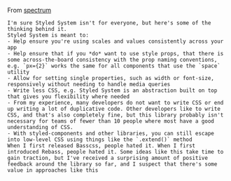 From [spectrum](https://spectrum.chat/thread/b9afb6f3-a675-4f97-bc78-66411292fab1)

    I'm sure Styled System isn't for everyone, but here's some of the thinking behind it.
    Styled System is meant to:
    - Help ensure you're using scales and values consistently across your app
    - Help ensure that if you *do* want to use style props, that there is some across-the-board consistency with the prop naming conventions, e.g. `px={2}` works the same for all components that use the `space` utility
    - Allow for setting single properties, such as width or font-size, responsively without needing to handle media queries
    - Write less CSS, e.g. Styled System is an abstraction built on top that gives you flexibility where needed
    - From my experience, many developers do not want to write CSS or end up writing a lot of duplicative code. Other developers like to write CSS, and that's also completely fine, but this library probably isn't necessary for teams of fewer than 10 people where most have a good understanding of CSS.
    - With styled-components and other libraries, you can still escape into low-level CSS using things like the `.extend()` method
    When I first released Basscss, people hated it. When I first introduced Rebass, people hated it. Some ideas like this take time to gain traction, but I've received a surprising amount of positive feedback around the library so far, and I suspect that there's some value in approaches like this
